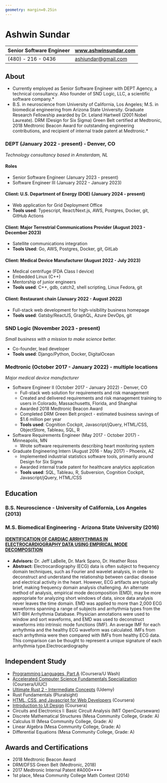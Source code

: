 ```yaml
---
geometry: margin=0.25in
---
```


# Ashwin Sundar

| Senior Software Engineer | www.ashwinsundar.com |  
| - | - |  
| (480) - 216 - 0436 | [ashiundar@gmail.com](ashiundar@gmail.com) |

## About

* Currently employed as Senior Software Engineer with DEPT Agency, a technical consultancy. Also founder of SND Logic, LLC, a scientific software company.*
* B.S. in neuroscience from University of California, Los Angeles; M.S. in biomedical engineering from Arizona State University. Graduate Research Fellowship awarded by Dr. Leland Hartwell (2001 Nobel Laureate). DRM (Design for Six Sigma) Green Belt certified at Medtronic, 2018 Medtronic Beacon Award for outstanding engineering contributions, and recipient of internal trade patent at Medtronic.*

### DEPT (January 2022 - present) - Denver, CO
 
*Technology consultancy based in Amsterdam, NL*

#### Roles

- Senior Software Engineer (January 2023 - present)
- Software Engineer III (January 2022 - January 2023)

#### Client: U.S. Department of Energy (DOE) (January 2024 - present)

- Web application for Grid Deployment Office
- **Tools used**: Typescript, React/Next.js, AWS, Postgres, Docker, git, GitHub Actions

#### Client: Major Terrestrial Communications Provider (August 2023 - December 2023)

- Satellite communications integration
- **Tools Used**: Go, AWS, Postgres, Docker, git, GitLab

#### Client: Medical Device Manufacturer (August 2022 - July 2023)

- Medical centrifuge (FDA Class I device)
- Embedded Linux (C++)
- Mentorship of junior engineers
- **Tools used**: C++, gdb, catch2, shell scripting, Linux Fedora, git

#### Client: Restaurant chain (January 2022 - August 2022)

- Full-stack web development for high-visibility business homepage
- **Tools used**: Gatsby/ReactJS, GraphQL, Azure DevOps, git

### SND Logic (November 2023 - present)

*Small business with a mission to make science better.*

- Co-founder, lead developer
- **Tools used**: Django/Python, Docker, DigitalOcean

### Medtronic (October 2017 - January 2022) - multiple locations

*Major medical device manufacturer*

- Software Engineer II (October 2017 - January 2022) - Denver, CO
  - Full-stack web solution for requirements and risk management
  - Created and delivered requirements and risk management training to users in Colorado, Massachusetts, Florida, and Shanghai
  - Awarded 2018 Medtronic Beacon Award
  - Completed DRM Green Belt project - estimated business savings of $1.6 million per year
  - **Tools used**: Cognition Cockpit, Javascript/jQuery, HTML/CSS, ObjectStore, Tableau, SQL, R
- Software Requirements Engineer (May 2017 - October 2017) - Minneapolis, MN
  - Wrote software requirements describing heart monitoring system
- Graduate Engineering Intern (August 2016 - May 2017) - Phoenix, AZ
  - Implemented industrial statistics software tools, primarily around Design for Six Sigma
  - Awarded internal trade patent for healthcare analytics application
  - **Tools used**: SQL, Tableau, R, Subversion, Cognition Cockpit, Javascript/jQuery, HTML/CSS

## Education  

### B.S. Neuroscience - University of California, Los Angeles (2013)

### M.S. Biomedical Engineering - Arizona State University (2016)

#### [IDENTIFICATION OF CARDIAC ARRHYTHMIAS IN ELECTROCARDIOGRAPHY DATA USING EMPIRICAL MODE DECOMPOSITION](https://github.com/AshwinSundar/Empirical-Mode-Decomposition-for-MIT-BIH-Arrhythmia-Data/blob/master/Ashwin%20Sundar%20Final%20Report.pdf)
  - **Advisors:** Dr. Jeff LaBelle, Dr. Mark Spano, Dr. Heather Ross
  - **Abstract:** Electrocardiography (ECG) data is often subject to frequency domain techniques, such as Fourier and wavelet analysis, in order to deconstruct and understand the relationship between cardiac disease and electrical activity in the heart. However, ECG artifacts are typically brief, making frequency domain analysis challenging. An alternate method of analysis, empirical mode decomposition (EMD), may be more appropriate for analyzing short windows of data, since data analysis never leaves the time domain. EMD was applied to more than 2,000 ECG waveforms spanning a range of subjects and arrhythmia types from the MIT-BIH Arrhythmia Database. Physician annotations were used to window and sort waveforms, and EMD was used to deconstruct waveforms into intrinsic mode functions (IMF). An average IMF for each arrhythmia and the healthy ECG waveform was calculated. IMFs from each arrhythmia were then compared with IMFs from healthy ECG data. This comparison can be thought to represent a unique signature of each arrhythmia type.Electrocardiography

## Independent Study

- [Programming Languages, Part A](https://www.coursera.org/learn/programming-languages) (Coursera/U Wash)
- [Accelerated Computer Science Fundamentals Specialization](https://www.coursera.org/account/accomplishments/specialization/QWNCL53BMER8?utm_source=link&utm_medium=certificate&utm_content=cert_image&utm_campaign=sharing_cta&utm_product=s12n) (Coursera/UIUC)
- [Ultimate Rust 2 - Intermediate Concepts](https://www.udemy.com/certificate/UC-5c5cc621-0ac8-44ae-8915-792c8ee0add0/) (Udemy)
- Rust Fundamentals (Pluralsight)
- [HTML, CSS, and Javascript for Web Developers](https://coursera.org/share/e84a063b6b4cd55564b47b5cc88c9100) (Coursera)
- [Introduction to UI Design](https://coursera.org/share/0e0eec27afa51fbf2ba6e48852a65c4f) (Coursera)
- Circuits and Electronics I: Basic Circuit Analysis (MIT OpenCourseware)
- Discrete Mathematical Structures (Mesa Community College, Grade: A)
- Calculus III (Mesa Community College, Grade: A)
- Linear Algebra (Mesa Community College, Grade: A)
- Differential Equations (Mesa Community College, Grade: A)

## Awards and Certifications

- 2018 Medtronic Beacon Award
- DRM/DFSS Green Belt (Medtronic, 2018)
- 2017 Medtronic Internal Patent #A000****
- 1st place, Mesa Community College Math Contest (2014)
